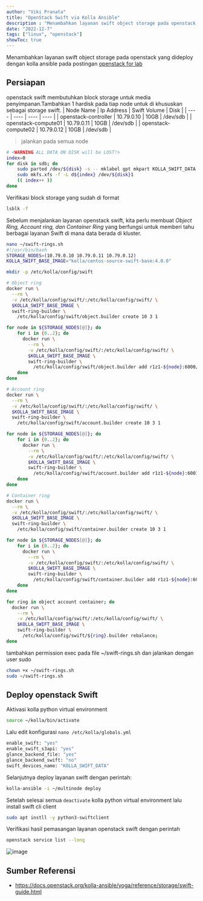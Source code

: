 ```yaml
---
author: "Viki Pranata"
title: "OpenStack Swift via Kolla Ansible"
description : "Menambahkan layanan swift object storage pada openstack kolla ansible"
date: "2022-12-7"
tags: ["linux", "openstack"]
showToc: true
---
```


Menambahkan layanan swift object storage pada openstack yang dideploy dengan kolla ansible pada postingan [openstack for lab](/posts/openstack-for-lab)

## Persiapan
openstack swift membutuhkan block storage untuk media penyimpanan.Tambahkan 1 hardisk pada tiap node untuk di khususkan sebagai storage swift.
| Node Name | Ip Address | Swift Volume | Disk |
| ---- | ---- | ---- | ---- |
| openstack-controller | 10.79.0.10 | 10GB | /dev/sdb |
| openstack-compute01 | 10.79.0.11 | 10GB | /dev/sdb |
| openstack-compute02 | 10.79.0.12 | 10GB | /dev/sdb |


> jalankan pada semua node
```bash
# <WARNING ALL DATA ON DISK will be LOST!>
index=0
for disk in sdb; do
    sudo parted /dev/${disk} -s -- mklabel gpt mkpart KOLLA_SWIFT_DATA 1 -1
    sudo mkfs.xfs -f -L d${index} /dev/${disk}1
    (( index++ ))
done
```

Verifikasi block storage yang sudah di format
```bash
lsblk -f
```

Sebelum menjalankan layanan openstack swift, kita perlu membuat _Object Ring, Account ring, dan Container Ring_ yang berfungsi untuk memberi tahu berbagai layanan Swift di mana data berada di kluster.
```bash
nano ~/swift-rings.sh
#!/usr/bin/bash
STORAGE_NODES=(10.79.0.10 10.79.0.11 10.79.0.12)
KOLLA_SWIFT_BASE_IMAGE="kolla/centos-source-swift-base:4.0.0"

mkdir -p /etc/kolla/config/swift

# Object ring
docker run \
  --rm \
  -v /etc/kolla/config/swift/:/etc/kolla/config/swift/ \
  $KOLLA_SWIFT_BASE_IMAGE \
  swift-ring-builder \
    /etc/kolla/config/swift/object.builder create 10 3 1

for node in ${STORAGE_NODES[@]}; do
    for i in {0..2}; do
      docker run \
        --rm \
        -v /etc/kolla/config/swift/:/etc/kolla/config/swift/ \
        $KOLLA_SWIFT_BASE_IMAGE \
        swift-ring-builder \
          /etc/kolla/config/swift/object.builder add r1z1-${node}:6000/d${i} 1;
    done
done

# Account ring
docker run \
  --rm \
  -v /etc/kolla/config/swift/:/etc/kolla/config/swift/ \
  $KOLLA_SWIFT_BASE_IMAGE \
  swift-ring-builder \
    /etc/kolla/config/swift/account.builder create 10 3 1

for node in ${STORAGE_NODES[@]}; do
    for i in {0..2}; do
      docker run \
        --rm \
        -v /etc/kolla/config/swift/:/etc/kolla/config/swift/ \
        $KOLLA_SWIFT_BASE_IMAGE \
        swift-ring-builder \
          /etc/kolla/config/swift/account.builder add r1z1-${node}:6001/d${i} 1;
    done
done

# Container ring
docker run \
  --rm \
  -v /etc/kolla/config/swift/:/etc/kolla/config/swift/ \
  $KOLLA_SWIFT_BASE_IMAGE \
  swift-ring-builder \
    /etc/kolla/config/swift/container.builder create 10 3 1

for node in ${STORAGE_NODES[@]}; do
    for i in {0..2}; do
      docker run \
        --rm \
        -v /etc/kolla/config/swift/:/etc/kolla/config/swift/ \
        $KOLLA_SWIFT_BASE_IMAGE \
        swift-ring-builder \
          /etc/kolla/config/swift/container.builder add r1z1-${node}:6002/d${i} 1;
    done
done

for ring in object account container; do
  docker run \
    --rm \
    -v /etc/kolla/config/swift/:/etc/kolla/config/swift/ \
    $KOLLA_SWIFT_BASE_IMAGE \
    swift-ring-builder \
      /etc/kolla/config/swift/${ring}.builder rebalance;
done
```

tambahkan permission exec pada file ~/swift-rings.sh dan jalankan dengan user sudo
```bash
chown +x ~/swift-rings.sh
sudo ~/swift-rings.sh
```

## Deploy openstack Swift
Aktivasi kolla python virtual environment
```bash
source ~/kolla/bin/activate
```

Lalu edit konfigurasi `nano /etc/kolla/globals.yml`
```bash
enable_swift: "yes"
enable_swift_s3api: "yes"
glance_backend_file: "yes"
glance_backend_swift: "no"
swift_devices_name: "KOLLA_SWIFT_DATA"
```

Selanjutnya deploy layanan swift dengan perintah:
```bash
kolla-ansible -i ~/multinode deploy
```

Setelah selesai semua `deactivate` kolla python virtual environment lalu install swift cli client
```bash
sudo apt instll -y python3-swiftclient
```

Verifikasi hasil pemasangan layanan openstack swift dengan perintah
```bash
openstack service list --long
```
![image](/assets/images/openstack-service-swift.jpg)


## Sumber Referensi
- https://docs.openstack.org/kolla-ansible/yoga/reference/storage/swift-guide.html